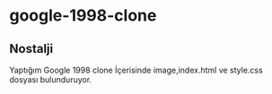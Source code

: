 # google-1998-clone

##  Nostalji   
 Yaptığım Google 1998 clone 
İçerisinde image,index.html ve style.css dosyası bulunduruyor.
